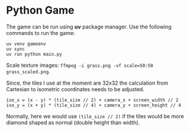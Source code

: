 # Python Game

The game can be run using **uv** package manager. Use the following commands to run the game:

```
uv venv gameenv
uv sync
uv run python main.py
```

Scale texture images: `ffmpeg -i grass.png -vf scale=50:50 grass_scaled.png`.


Since, the tiles I use at the moment are 32x32 the calculation from Cartesian to isometric coordinates needs to be adjusted.

```
iso_x = (x - y) * (tile_size // 2) + camera_x + screen_width // 2
iso_y = (x + y) * (tile_size // 4) + camera_y + screen_height // 4
```

Normally, here we would use `(tile_size // 2)` if the tiles would be more diamond shaped as normal (double height than width).
